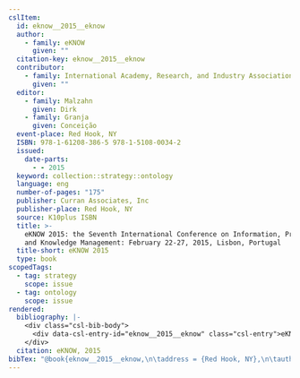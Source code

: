 ```yaml
---
cslItem:
  id: eknow__2015__eknow
  author:
    - family: eKNOW
      given: ""
  citation-key: eknow__2015__eknow
  contributor:
    - family: International Academy, Research, and Industry Association
      given: ""
  editor:
    - family: Malzahn
      given: Dirk
    - family: Granja
      given: Conceição
  event-place: Red Hook, NY
  ISBN: 978-1-61208-386-5 978-1-5108-0034-2
  issued:
    date-parts:
      - - 2015
  keyword: collection::strategy::ontology
  language: eng
  number-of-pages: "175"
  publisher: Curran Associates, Inc
  publisher-place: Red Hook, NY
  source: K10plus ISBN
  title: >-
    eKNOW 2015: the Seventh International Conference on Information, Process,
    and Knowledge Management: February 22-27, 2015, Lisbon, Portugal
  title-short: eKNOW 2015
  type: book
scopedTags:
  - tag: strategy
    scope: issue
  - tag: ontology
    scope: issue
rendered:
  bibliography: |-
    <div class="csl-bib-body">
      <div data-csl-entry-id="eknow__2015__eknow" class="csl-entry">eKNOW 2015 <i>eKNOW 2015: the Seventh International Conference on Information, Process, and Knowledge Management: February 22-27, 2015, Lisbon, Portugal</i>. Edited by D. Malzahn and C. Granja. Red Hook, NY: Curran Associates, Inc.</div>
    </div>
  citation: eKNOW, 2015
bibTex: "@book{eknow__2015__eknow,\n\taddress = {Red Hook, NY},\n\tauthor = {{eKNOW}},\n\teditor = {Malzahn, Dirk and Granja, Concei{\\c c}{\\~ a}o},\n\tyear = {2015},\n\tpublisher = {Curran Associates, Inc},\n\ttitle = {eKNOW 2015: the {Seventh} {International} {Conference} on {Information}, {Process}, and {Knowledge} {Management}: February 22-27, 2015, {Lisbon}, {Portugal}},\n}\n\n"
---
```

